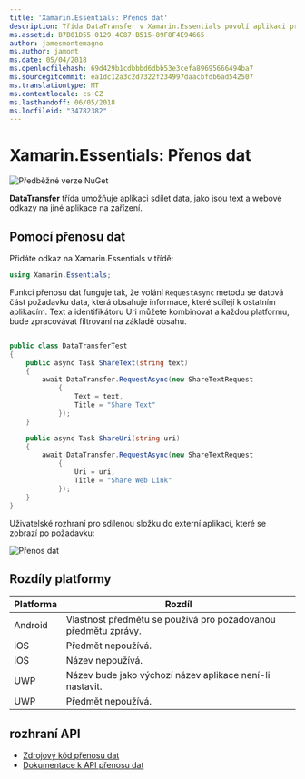 ```yaml
---
title: 'Xamarin.Essentials: Přenos dat'
description: Třída DataTransfer v Xamarin.Essentials povolí aplikaci pro sdílení dat jako text a webové odkazy na jiné aplikace na zařízení.
ms.assetid: B7B01D55-0129-4C87-B515-89F8F4E94665
author: jamesmontemagno
ms.author: jamont
ms.date: 05/04/2018
ms.openlocfilehash: 69d429b1cdbbbd6dbb53e3cefa89695666494ba7
ms.sourcegitcommit: ea1dc12a3c2d7322f234997daacbfdb6ad542507
ms.translationtype: MT
ms.contentlocale: cs-CZ
ms.lasthandoff: 06/05/2018
ms.locfileid: "34782382"
---
```

# <a name="xamarinessentials-data-transfer"></a>Xamarin.Essentials: Přenos dat

![Předběžné verze NuGet](~/media/shared/pre-release.png)

**DataTransfer** třída umožňuje aplikaci sdílet data, jako jsou text a webové odkazy na jiné aplikace na zařízení.

## <a name="using-data-transfer"></a>Pomocí přenosu dat

Přidáte odkaz na Xamarin.Essentials v třídě:

```csharp
using Xamarin.Essentials;
```

Funkci přenosu dat funguje tak, že volání `RequestAsync` metodu se datová část požadavku data, která obsahuje informace, které sdílejí k ostatním aplikacím. Text a identifikátoru Uri můžete kombinovat a každou platformu, bude zpracovávat filtrování na základě obsahu.

```csharp

public class DataTransferTest
{
    public async Task ShareText(string text)
    {
        await DataTransfer.RequestAsync(new ShareTextRequest
            {
                Text = text,
                Title = "Share Text"
            });
    }

    public async Task ShareUri(string uri)
    {
        await DataTransfer.RequestAsync(new ShareTextRequest
            {
                Uri = uri,
                Title = "Share Web Link"
            });
    }
}
```

Uživatelské rozhraní pro sdílenou složku do externí aplikací, které se zobrazí po požadavku:

![Přenos dat](data-transfer-images/data-transfer.png)

## <a name="platform-differences"></a>Rozdíly platformy

| Platforma | Rozdíl |
| --- | --- |
| Android | Vlastnost předmětu se používá pro požadovanou předmětu zprávy. |
| iOS | Předmět nepoužívá. |
| iOS | Název nepoužívá. |
| UWP | Název bude jako výchozí název aplikace není-li nastavit. |
| UWP | Předmět nepoužívá. |

## <a name="api"></a>rozhraní API

- [Zdrojový kód přenosu dat](https://github.com/xamarin/Essentials/tree/master/Xamarin.Essentials/DataTransfer)
- [Dokumentace k API přenosu dat](xref:Xamarin.Essentials.DataTransfer)
